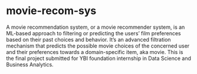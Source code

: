 # movie-recom-sys
A movie recommendation system, or a movie recommender system, is an ML-based approach to filtering or predicting the users’ film preferences based on their past choices and behavior. It’s an advanced filtration mechanism that predicts the possible movie choices of the concerned user and their preferences towards a domain-specific item, aka movie.
This is the final project submitted for YBI foundation internship in Data Science and Business Analytics.
